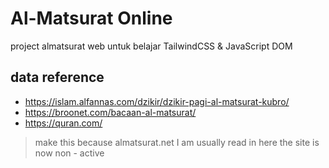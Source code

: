 # Al-Matsurat Online

project almatsurat web untuk belajar TailwindCSS & JavaScript DOM

## data reference
- https://islam.alfannas.com/dzikir/dzikir-pagi-al-matsurat-kubro/
- https://broonet.com/bacaan-al-matsurat/
- https://quran.com/

> make this because almatsurat.net I am usually read in here the site is now non - active